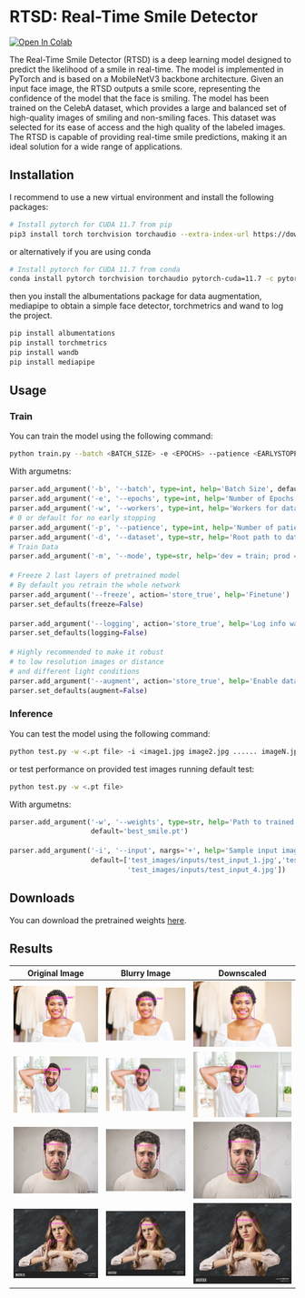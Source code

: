 # RTSD: Real-Time Smile Detector

<a target="_blank" href="https://colab.research.google.com/drive/14QfCaIClnfSmHjjVkMNoMtZ0MlRhCwr6?usp=sharing">
  <img src="https://colab.research.google.com/assets/colab-badge.svg" alt="Open In Colab"/>
</a>


The Real-Time Smile Detector (RTSD) is a deep learning model designed to predict the likelihood of a smile in real-time. The model is implemented in PyTorch and is based on a MobileNetV3 backbone architecture. Given an input face image, the RTSD outputs a smile score, representing the confidence of the model that the face is smiling. The model has been trained on the CelebA dataset, which provides a large and balanced set of high-quality images of smiling and non-smiling faces. This dataset was selected for its ease of access and the high quality of the labeled images. The RTSD is capable of providing real-time smile predictions, making it an ideal solution for a wide range of applications.  


## Installation
I recommend to use a new virtual environment and install the following packages:

```bash
# Install pytorch for CUDA 11.7 from pip
pip3 install torch torchvision torchaudio --extra-index-url https://download.pytorch.org/whl/cu117
```
or alternatively if you are using conda

```bash
# Install pytorch for CUDA 11.7 from conda
conda install pytorch torchvision torchaudio pytorch-cuda=11.7 -c pytorch -c nvidia
```

then you install the albumentations package for data augmentation, mediapipe to obtain a simple face detector, torchmetrics and wand to log the project.
```bash
pip install albumentations
pip install torchmetrics
pip install wandb
pip install mediapipe
```

## Usage
### Train
You can train the model using the following command:
```bash
python train.py --batch <BATCH_SIZE> -e <EPOCHS> --patience <EARLYSTOPPING PATIENCE> --mode <prod or dev> --dataset <ROOT_PATH> --logging <OPTIONAL> --augment <OPTIONAL>
```
With argumetns:
```python
parser.add_argument('-b', '--batch', type=int, help='Batch Size', default=256)
parser.add_argument('-e', '--epochs', type=int, help='Number of Epochs', default=100)
parser.add_argument('-w', '--workers', type=int, help='Workers for datalaoder', default=2)
# 0 or default for no early stopping
parser.add_argument('-p', '--patience', type=int, help='Number of patience for early stopping', default=0)
parser.add_argument('-d', '--dataset', type=str, help='Root path to dataset', default='dataset')
# Train Data
parser.add_argument('-m', '--mode', type=str, help='dev = train; prod = train + val', default='dev')

# Freeze 2 last layers of pretrained model
# By default you retrain the whole network
parser.add_argument('--freeze', action='store_true', help='Finetune')
parser.set_defaults(freeze=False)

parser.add_argument('--logging', action='store_true', help='Log info wandb')
parser.set_defaults(logging=False)

# Highly recommended to make it robust
# to low resolution images or distance
# and different light conditions
parser.add_argument('--augment', action='store_true', help='Enable data augmentation')
parser.set_defaults(augment=False)
```

### Inference
You can test the model using the following command:
```bash
python test.py -w <.pt file> -i <image1.jpg image2.jpg ...... imageN.jpg> 
```
or test performance on provided test images running default test:
```bash
python test.py -w <.pt file>
```

With argumetns:
```python
parser.add_argument('-w', '--weights', type=str, help='Path to trained weights',
                    default='best_smile.pt')

parser.add_argument('-i', '--input', nargs='+', help='Sample input image path',
                    default=['test_images/inputs/test_input_1.jpg','test_images/inputs/test_input_2.jpg','test_images/inputs/test_input_3.jpg',
                             'test_images/inputs/test_input_4.jpg'])
```

## Downloads
You can download the pretrained weights [here](https://drive.google.com/file/d/1dNrr6JQhIaYoFGO0kKuZbj28h6Hn3mLZ/view?usp=share_link).


## Results

Original Image | Blurry Image | Downscaled
:-------------------------:|:-------------------------:|:-------------------------:
<img src="test_images/outputs/test_output_1.jpg" width="480"/> |  <img src="test_images/outputs/test_output_1_blur.jpg" width="480"/> |  <img src="test_images/outputs/test_output_1_low.jpg" width="480"/>
<img src="test_images/outputs/test_output_2.jpg" width="480"/> | <img src="test_images/outputs/test_output_2_blur.jpg" width="480"/> |  <img src="test_images/outputs/test_output_2_low.jpg" width="480"/>
<img src="test_images/outputs/test_output_3.jpg" width="480"/> | <img src="test_images/outputs/test_output_3_blur.jpg" width="480"/> |  <img src="test_images/outputs/test_output_3_low.jpg" width="480"/>
<img src="test_images/outputs/test_output_4.jpg" width="480"/> | <img src="test_images/outputs/test_output_4_blur.jpg" width="480"/> |  <img src="test_images/outputs/test_output_4_low.jpg" width="480"/>
